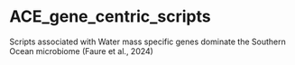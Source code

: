 # ACE_gene_centric_scripts
Scripts associated with Water mass specific genes dominate the Southern Ocean microbiome (Faure et al., 2024)
